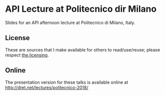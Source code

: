 # API Lecture at Politecnico dir Milano

Slides for an API afternoon lecture at Politecnico di Milano, Italy.


## License

These are sources that I make available for others to read/use/reuse; please respect [the licensing](../LICENSE).


## Online

The presentation version for these talks is available online at http://dret.net/lectures/politecnico-2018/
